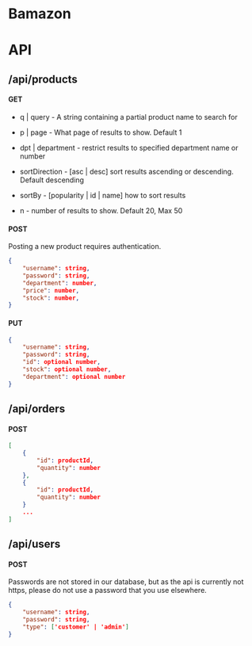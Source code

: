 # Bamazon

# API

## /api/products

#### GET

* q | query - A string containing a partial product name to search for

* p | page - What page of results to show.  Default 1

* dpt | department - restrict results to specified department name or number

* sortDirection - [asc | desc] sort results ascending or descending.  Default descending

* sortBy - [popularity | id | name] how to sort results

* n - number of results to show.  Default 20, Max 50

#### POST

Posting a new product requires authentication. 

```json
{
    "username": string,
    "password": string,
    "department": number,
    "price": number,
    "stock": number,
}
```

#### PUT

```json
{
    "username": string,
    "password": string,
    "id": optional number,
    "stock": optional number,
    "department": optional number
}
```

## /api/orders

#### POST

```json
[
    {
        "id": productId,
        "quantity": number
    },
    {
        "id": productId,
        "quantity": number
    }
    ...
]   
```

## /api/users

#### POST

Passwords are not stored in our database, but as the api is currently not https, please do not use a password that you use elsewhere.

```json
{
    "username": string,
    "password": string,
    "type": ['customer' | 'admin']
}
```

